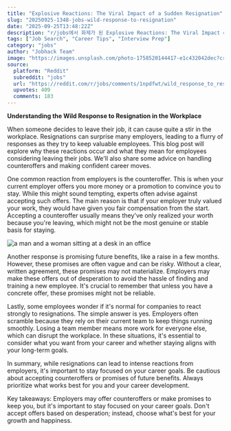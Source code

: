 ```yaml
---
title: "Explosive Reactions: The Viral Impact of a Sudden Resignation"
slug: "20250925-1348-jobs-wild-response-to-resignation"
date: "2025-09-25T13:48:22Z"
description: "r/jobs에서 화제가 된 Explosive Reactions: The Viral Impact of a Sudden Resignation에 대한 깊이 있는 분석과 인사이트"
tags: ["Job Search", "Career Tips", "Interview Prep"]
category: "jobs"
author: "Jobhack Team"
image: "https://images.unsplash.com/photo-1758520144417-e1c432042dec?crop=entropy&cs=tinysrgb&fit=max&fm=jpg&ixid=M3w3OTU0NDF8MHwxfHNlYXJjaHwzNHx8am9iJTIwc2VhcmNofGVufDF8MHx8fDE3NTg4MDgwODh8MA&ixlib=rb-4.1.0&q=80&w=1080"
source:
  platform: "Reddit"
  subreddit: "jobs"
  url: "https://reddit.com/r/jobs/comments/1npdfwt/wild_response_to_resignation/"
  upvotes: 409
  comments: 183
---
```


**Understanding the Wild Response to Resignation in the Workplace**

When someone decides to leave their job, it can cause quite a stir in the workplace. Resignations can surprise many employers, leading to a flurry of responses as they try to keep valuable employees. This blog post will explore why these reactions occur and what they mean for employees considering leaving their jobs. We'll also share some advice on handling counteroffers and making confident career moves.

One common reaction from employers is the counteroffer. This is when your current employer offers you more money or a promotion to convince you to stay. While this might sound tempting, experts often advise against accepting such offers. The main reason is that if your employer truly valued your work, they would have given you fair compensation from the start. Accepting a counteroffer usually means they've only realized your worth because you're leaving, which might not be the most genuine or stable basis for staying.

![a man and a woman sitting at a desk in an office](https://images.unsplash.com/photo-1713947504519-755547cf930e?crop=entropy&cs=tinysrgb&fit=max&fm=jpg&ixid=M3w3OTU0NDF8MHwxfHNlYXJjaHw0OHx8Y2FyZWVyfGVufDF8MHx8fDE3NTg4MDgwODl8MA&ixlib=rb-4.1.0&q=80&w=1080)

Another response is promising future benefits, like a raise in a few months. However, these promises are often vague and can be risky. Without a clear, written agreement, these promises may not materialize. Employers may make these offers out of desperation to avoid the hassle of finding and training a new employee. It's crucial to remember that unless you have a concrete offer, these promises might not be reliable.

Lastly, some employees wonder if it's normal for companies to react strongly to resignations. The simple answer is yes. Employers often scramble because they rely on their current team to keep things running smoothly. Losing a team member means more work for everyone else, which can disrupt the workplace. In these situations, it's essential to consider what you want from your career and whether staying aligns with your long-term goals.

In summary, while resignations can lead to intense reactions from employers, it's important to stay focused on your career goals. Be cautious about accepting counteroffers or promises of future benefits. Always prioritize what works best for you and your career development.

Key takeaways: Employers may offer counteroffers or make promises to keep you, but it's important to stay focused on your career goals. Don't accept offers based on desperation; instead, choose what's best for your growth and happiness.
